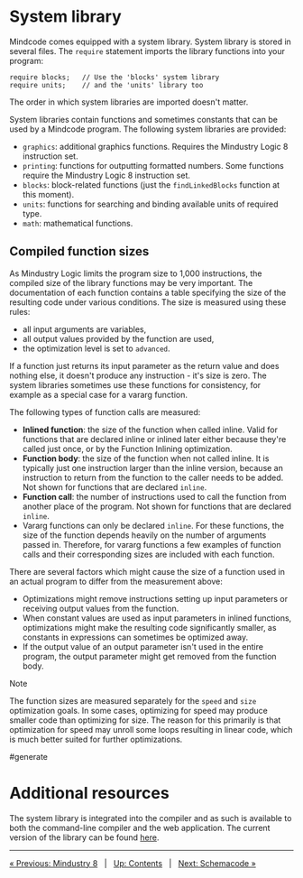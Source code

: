# System library

Mindcode comes equipped with a system library. System library is stored in several files. The `require` statement imports the library functions into your program:

```
require blocks;   // Use the 'blocks' system library
require units;    // and the 'units' library too
```

The order in which system libraries are imported doesn't matter.

System libraries contain functions and sometimes constants that can be used by a Mindcode program. The following system libraries are provided:

* `graphics`: additional graphics functions. Requires the Mindustry Logic 8 instruction set.
* `printing`: functions for outputting formatted numbers. Some functions require the Mindustry Logic 8 instruction set.
* `blocks`: block-related functions (just the `findLinkedBlocks` function at this moment).
* `units`: functions for searching and binding available units of required type.
* `math`: mathematical functions.

## Compiled function sizes

As Mindustry Logic limits the program size to 1,000 instructions, the compiled size of the library functions may be very important. The documentation of each function contains a table specifying the size of the resulting code under various conditions. The size is measured using these rules:

- all input arguments are variables,
- all output values provided by the function are used,
- the optimization level is set to `advanced`.

If a function just returns its input parameter as the return value and does nothing else, it doesn't produce any instruction - it's size is zero. The system libraries sometimes use these functions for consistency, for example as a special case for a vararg function.  

The following types of function calls are measured:

- **Inlined function**: the size of the function when called inline. Valid for functions that are declared inline or inlined later either because they're called just once, or by the Function Inlining optimization.
- **Function body**: the size of the function when not called inline. It is typically just one instruction larger than the inline version, because an instruction to return from the function to the caller needs to be added. Not shown for functions that are declared `inline`.
- **Function call**: the number of instructions used to call the function from another place of the program. Not shown for functions that are declared `inline`.
- Vararg functions can only be declared `inline`. For these functions, the size of the function depends heavily on the number of arguments passed in. Therefore, for vararg functions a few examples of function calls and their corresponding sizes are included with each function.

There are several factors which might cause the size of a function used in an actual program to differ from the measurement above:

- Optimizations might remove instructions setting up input parameters or receiving output values from the function.
- When constant values are used as input parameters in inlined functions, optimizations might make the resulting code significantly smaller, as constants in expressions can sometimes be optimized away. 
- If the output value of an output parameter isn't used in the entire program, the output parameter might get removed from the function body.

> [!NOTE]
> The function sizes are measured separately for the `speed` and `size` optimization goals. In some cases, optimizing for speed may produce smaller code than optimizing for size. The reason for this primarily is that optimization for speed may unroll some loops resulting in linear code, which is much better suited for further optimizations.

#generate
 
# Additional resources

The system library is integrated into the compiler and as such is available to both the command-line compiler and the web application. The current version of the library can be found [here](https://github.com/cardillan/mindcode/tree/main/compiler/src/main/resources/library).

---

[« Previous: Mindustry 8](MINDUSTRY-8.markdown) &nbsp; | &nbsp; [Up: Contents](SYNTAX.markdown) &nbsp; | &nbsp; [Next: Schemacode »](SCHEMACODE.markdown)

